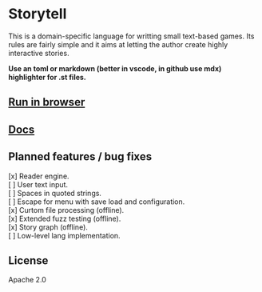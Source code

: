 # Storytell

This is a domain-specific language for writting small text-based
games. Its rules are fairly simple and it aims at letting the
author create highly interactive stories. 

**Use an toml or markdown (better in vscode, in github use mdx) highlighter for .st files.**

## [Run in browser](https://maniospas.github.io/storytell/)

## [Docs](https://maniospas.github.io/storytell/docs.html)

## Planned features / bug fixes

[x] Reader engine.<br>
[ ] User text input.<br>
[ ] Spaces in quoted strings.<br>
[ ] Escape for menu with save load and configuration.<br>
[x] Curtom file processing (offline).<br>
[x] Extended fuzz testing (offline).<br>
[x] Story graph (offline).<br>
[ ] Low-level lang implementation.

## License

Apache 2.0
